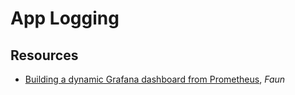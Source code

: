 # App Logging

## Resources

- [Building a dynamic Grafana dashboard from Prometheus](https://faun.pub/building-a-dynamic-grafana-dashboard-from-prometheus-f073faaa86be), _Faun_

